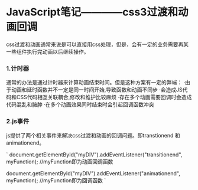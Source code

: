 # JavaScript笔记————css3过渡和动画回调

css过渡和动画通常来说是可以直接用css处理，但是，会有一定的业务需要再某一些组件执行完动画以后继续操作。
### 1.计时器
通常的办法是通过计时器来计算动画结束时间。但是这种方案有一定的弊端：
·由于动画和延时函数并不一定是同一时间开始,导致函数和动画不同步
·会造成JS代码和CSS代码相互关联耦合,修改和维护比较麻烦
·存在多个动画需要回调时会造成代码混乱和臃肿
·在多个动画效果同时结束时会引起回调函数冲突

### 2.js事件
  js提供了两个相关事件来解决css过渡和动画的回调问题。即transtionend 和 animationend。
  
  `
  document.getElementById("myDIV").addEventListener("transitionend", myFunction); //myFunction即为动画回调函数
  
  document.getElementById("myDIV").addEventListener("animationend", myFunction); //myFunction即为回调函数
  `
  
